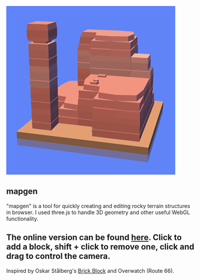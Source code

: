 ![](./images/pic0.png)

mapgen
------------
"mapgen" is a tool for quickly creating and editing rocky terrain structures in browser.
I used three.js to handle 3D geometry and other useful WebGL functionality.

The online version can be found [here](https://ebogo1.github.io/mapgen/).
Click to add a block, shift + click to remove one, click and drag to control the camera.
------------
Inspired by Oskar Stålberg's [Brick Block](http://oskarstalberg.com/game/house/index.html)
and Overwatch (Route 66).
